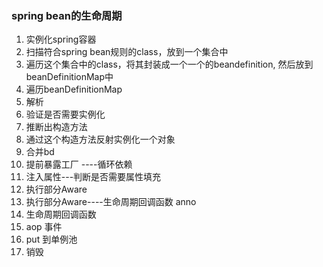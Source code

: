 ### spring bean的生命周期

1. 实例化spring容器
2. 扫描符合spring bean规则的class，放到一个集合中
3. 遍历这个集合中的class，将其封装成一个一个的beandefinition, 然后放到beanDefinitionMap中
4. 遍历beanDefinitionMap
5. 解析 
6. 验证是否需要实例化
7. 推断出构造方法
8. 通过这个构造方法反射实例化一个对象 
9. 合并bd
10. 提前暴露工厂 ----循环依赖
11. 注入属性---判断是否需要属性填充
12. 执行部分Aware
13. 执行部分Aware----生命周期回调函数 anno
14. 生命周期回调函数
15. aop 事件
16. put 到单例池
17. 销毁